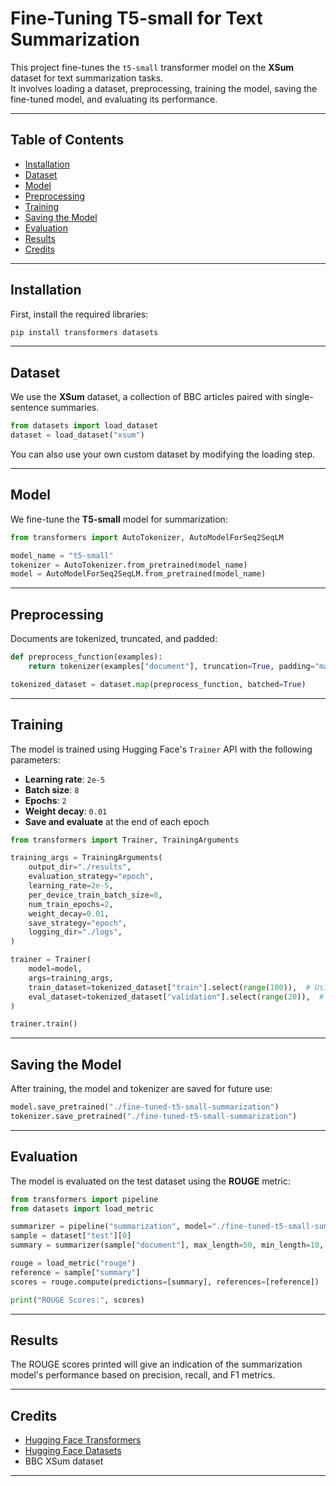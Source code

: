 # Fine-Tuning T5-small for Text Summarization

This project fine-tunes the `t5-small` transformer model on the **XSum** dataset for text summarization tasks.  
It involves loading a dataset, preprocessing, training the model, saving the fine-tuned model, and evaluating its performance.

---

## Table of Contents
- [Installation](#installation)
- [Dataset](#dataset)
- [Model](#model)
- [Preprocessing](#preprocessing)
- [Training](#training)
- [Saving the Model](#saving-the-model)
- [Evaluation](#evaluation)
- [Results](#results)
- [Credits](#credits)

---

## Installation

First, install the required libraries:

```bash
pip install transformers datasets
```

---

## Dataset

We use the **XSum** dataset, a collection of BBC articles paired with single-sentence summaries.

```python
from datasets import load_dataset
dataset = load_dataset("xsum")
```

You can also use your own custom dataset by modifying the loading step.

---

## Model

We fine-tune the **T5-small** model for summarization:

```python
from transformers import AutoTokenizer, AutoModelForSeq2SeqLM

model_name = "t5-small"
tokenizer = AutoTokenizer.from_pretrained(model_name)
model = AutoModelForSeq2SeqLM.from_pretrained(model_name)
```

---

## Preprocessing

Documents are tokenized, truncated, and padded:

```python
def preprocess_function(examples):
    return tokenizer(examples["document"], truncation=True, padding="max_length", max_length=256)

tokenized_dataset = dataset.map(preprocess_function, batched=True)
```

---

## Training

The model is trained using Hugging Face's `Trainer` API with the following parameters:

- **Learning rate**: `2e-5`
- **Batch size**: `8`
- **Epochs**: `2`
- **Weight decay**: `0.01`
- **Save and evaluate** at the end of each epoch

```python
from transformers import Trainer, TrainingArguments

training_args = TrainingArguments(
    output_dir="./results",
    evaluation_strategy="epoch",
    learning_rate=2e-5,
    per_device_train_batch_size=8,
    num_train_epochs=2,
    weight_decay=0.01,
    save_strategy="epoch",
    logging_dir="./logs",
)

trainer = Trainer(
    model=model,
    args=training_args,
    train_dataset=tokenized_dataset["train"].select(range(100)),  # Using 100 samples
    eval_dataset=tokenized_dataset["validation"].select(range(20)),  # Using 20 samples
)

trainer.train()
```

---

## Saving the Model

After training, the model and tokenizer are saved for future use:

```python
model.save_pretrained("./fine-tuned-t5-small-summarization")
tokenizer.save_pretrained("./fine-tuned-t5-small-summarization")
```

---

## Evaluation

The model is evaluated on the test dataset using the **ROUGE** metric:

```python
from transformers import pipeline
from datasets import load_metric

summarizer = pipeline("summarization", model="./fine-tuned-t5-small-summarization")
sample = dataset["test"][0]
summary = summarizer(sample["document"], max_length=50, min_length=10, do_sample=False)[0]["summary_text"]

rouge = load_metric("rouge")
reference = sample["summary"]
scores = rouge.compute(predictions=[summary], references=[reference])

print("ROUGE Scores:", scores)
```

---

## Results

The ROUGE scores printed will give an indication of the summarization model's performance based on precision, recall, and F1 metrics.

---

## Credits

- [Hugging Face Transformers](https://huggingface.co/transformers/)
- [Hugging Face Datasets](https://huggingface.co/docs/datasets/)
- BBC XSum dataset

---
